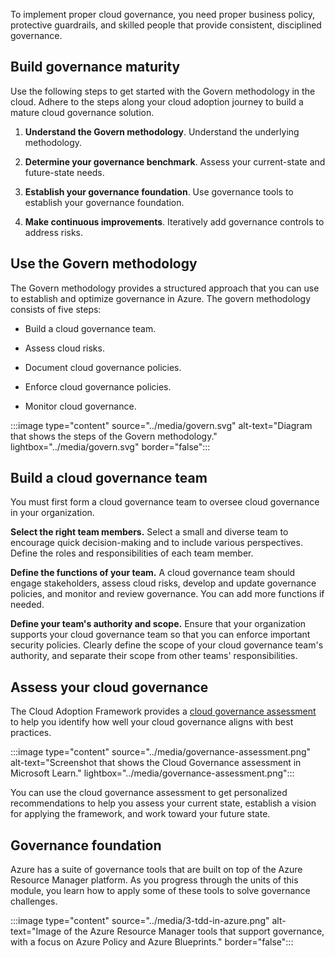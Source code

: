 To implement proper cloud governance, you need proper business policy, protective guardrails, and skilled people that provide consistent, disciplined governance.

## Build governance maturity

Use the following steps to get started with the Govern methodology in the cloud. Adhere to the steps along your cloud adoption journey to build a mature cloud governance solution.

1. **Understand the Govern methodology**. Understand the underlying methodology.

1. **Determine your governance benchmark**. Assess your current-state and future-state needs.
1. **Establish your governance foundation**. Use governance tools to establish your governance foundation.
1. **Make continuous improvements**. Iteratively add governance controls to address risks.

## Use the Govern methodology

The Govern methodology provides a structured approach that you can use to establish and optimize governance in Azure. The govern methodology consists of five steps:

- Build a cloud governance team.  

- Assess cloud risks.
- Document cloud governance policies.
- Enforce cloud governance policies.
- Monitor cloud governance.

:::image type="content" source="../media/govern.svg" alt-text="Diagram that shows the steps of the Govern methodology." lightbox="../media/govern.svg" border="false":::

## Build a cloud governance team

You must first form a cloud governance team to oversee cloud governance in your organization.

**Select the right team members.** Select a small and diverse team to encourage quick decision-making and to include various perspectives. Define the roles and responsibilities of each team member.

**Define the functions of your team.** A cloud governance team should engage stakeholders, assess cloud risks, develop and update governance policies, and monitor and review governance. You can add more functions if needed.

**Define your team's authority and scope.** Ensure that your organization supports your cloud governance team so that you can enforce important security policies. Clearly define the scope of your cloud governance team's authority, and separate their scope from other teams' responsibilities.

## Assess your cloud governance

The Cloud Adoption Framework provides a [cloud governance assessment](/assessments/b1891add-7646-4d60-a875-32a4ab26327e/) to help you identify how well your cloud governance aligns with best practices.

:::image type="content" source="../media/governance-assessment.png" alt-text="Screenshot that shows the Cloud Governance assessment in Microsoft Learn." lightbox="../media/governance-assessment.png":::

You can use the cloud governance assessment to get personalized recommendations to help you assess your current state, establish a vision for applying the framework, and work toward your future state.

## Governance foundation

Azure has a suite of governance tools that are built on top of the Azure Resource Manager platform. As you progress through the units of this module, you learn how to apply some of these tools to solve governance challenges.

:::image type="content" source="../media/3-tdd-in-azure.png" alt-text="Image of the Azure Resource Manager tools that support governance, with a focus on Azure Policy and Azure Blueprints." border="false":::

